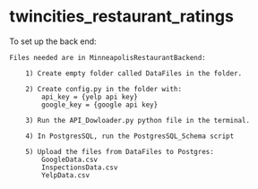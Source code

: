 # twincities_restaurant_ratings

To set up the back end:

    Files needed are in MinneapolisRestaurantBackend:

        1) Create empty folder called DataFiles in the folder.

        2) Create config.py in the folder with:
            api_key = {yelp api key}
            google_key = {google api key}

        3) Run the API_Dowloader.py python file in the terminal.

        4) In PostgresSQL, run the PostgresSQL_Schema script

        5) Upload the files from DataFiles to Postgres:
            GoogleData.csv
            InspectionsData.csv
            YelpData.csv